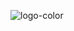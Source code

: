 ![logo-color](https://github.com/RUI-com/Planet-RN/assets/139192231/5a903903-cadd-4f66-9bb8-8cb64bb10859)
